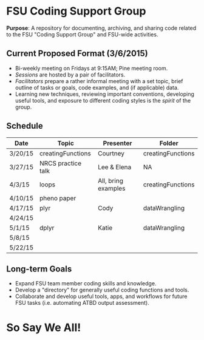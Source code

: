 # FSU Coding Support Group
**Purpose**: A repository for documenting, archiving, and sharing code related to the FSU "Coding Support Group" and FSU-wide activities. 

## Current Proposed Format (3/6/2015)
* Bi-weekly meeting on Fridays at 9:15AM; Pine meeting room.
* *Sessions* are hosted by a pair of facilitators. 
* *Facilitators* prepare a rather informal meeting with a set topic, brief outline of tasks or goals, code examples, and (if applicable) data. 
* Learning new techniques, reviewing important conventions, developing useful tools, and exposure to different coding styles is the *spirit* of the group. 

## Schedule
Date | Topic | Presenter | Folder
--- | --- | --- | ---
3/20/15 | creatingFunctions | Courtney | creatingFunctions
3/27/15 |NRCS practice talk | Lee & Elena | NA
4/3/15 |loops | All, bring examples | creatingFunctions
4/10/15 |pheno paper | |
4/17/15 | plyr |Cody | dataWrangling
4/24/15 | | |
5/1/15 | dplyr|Katie |dataWrangling
5/8/15 | | |
5/22/15 | | |


## Long-term Goals
* Expand FSU team member coding skills and knowledge. 
* Develop a "directory" for generally useful coding functions and tools.
* Collaborate and develop useful tools, apps, and workflows for future FSU tasks (i.e. automating ATBD output assessment).


# So Say We All!
